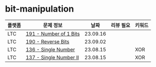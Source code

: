 # bit-manipulation
| 플랫폼 | 문제 정보                                                      | 날짜       | 리뷰 필요 | 키워드 |
|-----|------------------------------------------------------------|----------|-------|-----|
| LTC | [191 - Number of 1 Bits](https://leetcode.com/problems/number-of-1-bits/) | 23.09.16 | | |
| LTC | [190 - Reverse Bits](https://leetcode.com/problems/reverse-bits/) | 23.09.02 | | |
| LTC | [136 - Single Number](https://leetcode.com/problems/single-number/) | 23.08.15 | | XOR |
| LTC | [137 - Single Number II](https://leetcode.com/problems/single-number-ii/) | 23.08.15 | | XOR |
